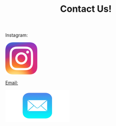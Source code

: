 <!DOCTYPE html>
<html>
    
<head>
    
<body>
    <header>
        <h1> Contact Us!</h1>
    </header>
<main>
    <p>Instagram:</p>
<div class="container">
  <a href="https://www.instagram.com/umarylandigem/">
  <img class="image" src="insta.png" width ="100" height="100">
  <div class="overlay">

<p>Email:</p>
<div class="container">
  <a href="mailto:umarylandigem@gmail.com"> 
  <img class="image" src="email.png" width ="200" height="100">
  <div class="overlay">
</main>

</body>

</html>
    


